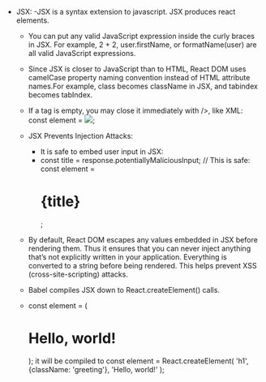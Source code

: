 - JSX:
  -JSX is a syntax extension to javascript. JSX produces react elements.
  - You can put any valid JavaScript expression inside the curly braces in JSX. For example, 2 + 2, user.firstName, or formatName(user) are all valid JavaScript expressions.
  - Since JSX is closer to JavaScript than to HTML, React DOM uses camelCase property naming convention instead of HTML attribute names.For example, class becomes className in JSX, and tabindex becomes tabIndex.
  - If a tag is empty, you may close it immediately with />, like XML:
    const element = <img src={user.avatarUrl} />;
  - JSX Prevents Injection Attacks:
    - It is safe to embed user input in JSX:
    - const title = response.potentiallyMaliciousInput;
      // This is safe:
      const element = <h1>{title}</h1>;
  - By default, React DOM escapes any values embedded in JSX before rendering them. Thus it ensures that you can never inject anything that’s not explicitly written in your application. Everything is converted to a string before being rendered. This helps prevent XSS (cross-site-scripting) attacks.

  - Babel compiles JSX down to React.createElement() calls.
  - const element = (
      <h1 className="greeting">
        Hello, world!
      </h1>
    );
    it will be compiled to
      const element = React.createElement(
        'h1',
        {className: 'greeting'},
        'Hello, world!'
      );








